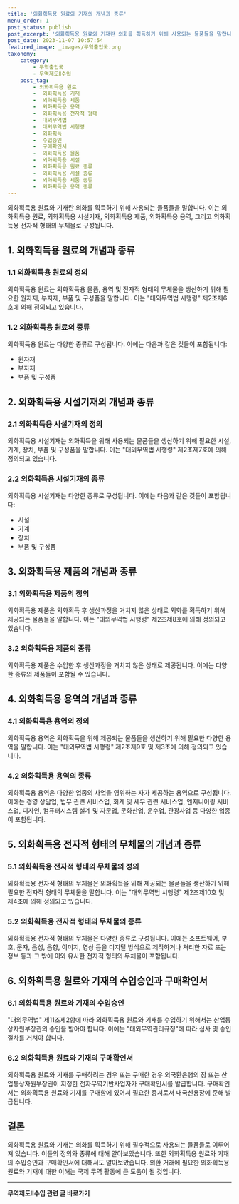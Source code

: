 ```yaml
---
title: '외화획득용 원료와 기재의 개념과 종류'
menu_order: 1
post_status: publish
post_excerpt: '외화획득용 원료와 기재란 외화를 획득하기 위해 사용되는 물품들을 말합니다. 이는 외화획득용 원료, 외화획득용 시설기재, 외화획득용 제품, 외화획득용 용역, 그리고 외화획득용 전자적 형태의 무체물로 구성됩니다.'
post_date: 2023-11-07 10:57:54
featured_image: _images/무역출입국.png
taxonomy:
    category:
        - 무역출입국
        - 무역제도Ⅱ수입
    post_tag:
        - 외화획득용 원료
        -  외화획득용 기재
        -  외화획득용 제품
        -  외화획득용 용역
        -  외화획득용 전자적 형태
        -  대외무역법
        -  대외무역법 시행령
        -  외화획득
        -  수입승인
        -  구매확인서
        -  외화획득용 물품
        -  외화획득용 시설
        -  외화획득용 원료 종류
        -  외화획득용 시설 종류
        -  외화획득용 제품 종류
        -  외화획득용 용역 종류
---
```



외화획득용 원료와 기재란 외화를 획득하기 위해 사용되는 물품들을 말합니다. 이는 외화획득용 원료, 외화획득용 시설기재, 외화획득용 제품, 외화획득용 용역, 그리고 외화획득용 전자적 형태의 무체물로 구성됩니다. 

## 1. 외화획득용 원료의 개념과 종류

### 1.1 외화획득용 원료의 정의

외화획득용 원료는 외화획득용 물품, 용역 및 전자적 형태의 무체물을 생산하기 위해 필요한 원자재, 부자재, 부품 및 구성품을 말합니다. 이는 "대외무역법 시행령" 제2조제6호에 의해 정의되고 있습니다.

### 1.2 외화획득용 원료의 종류

외화획득용 원료는 다양한 종류로 구성됩니다. 이에는 다음과 같은 것들이 포함됩니다:
- 원자재
- 부자재
- 부품 및 구성품

## 2. 외화획득용 시설기재의 개념과 종류

### 2.1 외화획득용 시설기재의 정의

외화획득용 시설기재는 외화획득을 위해 사용되는 물품들을 생산하기 위해 필요한 시설, 기계, 장치, 부품 및 구성품을 말합니다. 이는 "대외무역법 시행령" 제2조제7호에 의해 정의되고 있습니다.

### 2.2 외화획득용 시설기재의 종류

외화획득용 시설기재는 다양한 종류로 구성됩니다. 이에는 다음과 같은 것들이 포함됩니다:
- 시설
- 기계
- 장치
- 부품 및 구성품

## 3. 외화획득용 제품의 개념과 종류

### 3.1 외화획득용 제품의 정의

외화획득용 제품은 외화획득 후 생산과정을 거치지 않은 상태로 외화를 획득하기 위해 제공되는 물품들을 말합니다. 이는 "대외무역법 시행령" 제2조제8호에 의해 정의되고 있습니다.

### 3.2 외화획득용 제품의 종류

외화획득용 제품은 수입한 후 생산과정을 거치지 않은 상태로 제공됩니다. 이에는 다양한 종류의 제품들이 포함될 수 있습니다.

## 4. 외화획득용 용역의 개념과 종류

### 4.1 외화획득용 용역의 정의

외화획득용 용역은 외화획득을 위해 제공되는 물품들을 생산하기 위해 필요한 다양한 용역을 말합니다. 이는 "대외무역법 시행령" 제2조제9호 및 제3조에 의해 정의되고 있습니다.

### 4.2 외화획득용 용역의 종류

외화획득용 용역은 다양한 업종의 사업을 영위하는 자가 제공하는 용역으로 구성됩니다. 이에는 경영 상담업, 법무 관련 서비스업, 회계 및 세무 관련 서비스업, 엔지니어링 서비스업, 디자인, 컴퓨터시스템 설계 및 자문업, 문화산업, 운수업, 관광사업 등 다양한 업종이 포함됩니다.

## 5. 외화획득용 전자적 형태의 무체물의 개념과 종류

### 5.1 외화획득용 전자적 형태의 무체물의 정의

외화획득용 전자적 형태의 무체물은 외화획득을 위해 제공되는 물품들을 생산하기 위해 필요한 전자적 형태의 무체물을 말합니다. 이는 "대외무역법 시행령" 제2조제10호 및 제4조에 의해 정의되고 있습니다.

### 5.2 외화획득용 전자적 형태의 무체물의 종류

외화획득용 전자적 형태의 무체물은 다양한 종류로 구성됩니다. 이에는 소프트웨어, 부호, 문자, 음성, 음향, 이미지, 영상 등을 디지털 방식으로 제작하거나 처리한 자료 또는 정보 등과 그 밖에 이와 유사한 전자적 형태의 무체물이 포함됩니다.

## 6. 외화획득용 원료와 기재의 수입승인과 구매확인서

### 6.1 외화획득용 원료와 기재의 수입승인

"대외무역법" 제11조제2항에 따라 외화획득용 원료와 기재를 수입하기 위해서는 산업통상자원부장관의 승인을 받아야 합니다. 이에는 "대외무역관리규정"에 따라 심사 및 승인 절차를 거쳐야 합니다.

### 6.2 외화획득용 원료와 기재의 구매확인서

외화획득용 원료와 기재를 구매하려는 경우 또는 구매한 경우 외국환은행의 장 또는 산업통상자원부장관이 지정한 전자무역기반사업자가 구매확인서를 발급합니다. 구매확인서는 외화획득용 원료와 기재를 구매함에 있어서 필요한 증서로서 내국신용장에 준해 발급됩니다.

## 결론

외화획득용 원료와 기재는 외화를 획득하기 위해 필수적으로 사용되는 물품들로 이루어져 있습니다. 이들의 정의와 종류에 대해 알아보았습니다. 또한 외화획득용 원료와 기재의 수입승인과 구매확인서에 대해서도 알아보았습니다. 외환 거래에 필요한 외화획득용 원료와 기재에 대한 이해는 국제 무역 활동에 큰 도움이 될 것입니다.
<!-- wp:separator -->
<hr class="wp-block-separator has-alpha-channel-opacity"/>
<!-- /wp:separator -->

<!-- wp:group {"backgroundColor":"base","layout":{"type":"constrained"}} -->
<div class="wp-block-group has-base-background-color has-background"><!-- wp:paragraph {"align":"center","fontSize":"medium"} -->
<p class="has-text-align-center has-large-font-size"><strong>무역제도Ⅱ수입 관련 글 바로가기</strong></p>
<!-- /wp:paragraph -->


<!-- wp:latest-posts
{"categories":[{"id":14432,"count":19,"description":"","link":"https://uknowlaw.com/category/%eb%ac%b4%ec%97%ad%ec%a0%9c%eb%8f%84%e2%85%b1%ec%88%98%ec%9e%85/","name":"무역제도Ⅱ수입","slug":"무역제도Ⅱ수입","taxonomy":"category","parent":0,"meta":[],"_links":{"self":[{"href":"https://uknowlaw.com/wp-json/wp/v2/categories/14432"}],"collection":[{"href":"https://uknowlaw.com/wp-json/wp/v2/categories"}],"about":[{"href":"https://uknowlaw.com/wp-json/wp/v2/taxonomies/category"}],"wp:post_type":[{"href":"https://uknowlaw.com/wp-json/wp/v2/posts?categories=14432"}],"curies":[{"name":"wp","href":"https://api.w.org/{rel}","templated":true}]}}],"postsToShow":100,"excerptLength":28,"postLayout":"grid","columns":2,"featuredImageAlign":"left","featuredImageSizeSlug":"large","fontSize":"small"} /--></div>
<!-- /wp:group -->